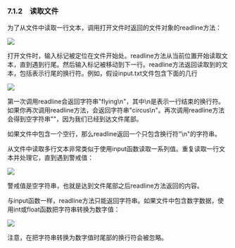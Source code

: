    

### 7.1.2　读取文件

为了从文件中读取一行文本，调用打开文件时返回的文件对象的readline方法：

![](../Images/image06777.gif)

打开文件时，输入标记被定位在文件开始处。readline方法从当前位置开始读取文本，直到遇到行尾。然后输入标记被移动到下一行。readline方法返回读取到的文本，包括表示行尾的换行符。例如，假设input.txt文件包含下面的几行

![](../Images/image06778.gif)

第一次调用readline会返回字符串"flying\n"，其中\n是表示一行结束的换行符。如果你再次调用readline方法，会返回字符串"circus\n"。再次调用readline方法会得到空字符串""，因为我们已经到达文件尾部。

如果文件中包含一个空行，那么readline返回一个只包含换行符"\n"的字符串。

从文件中读取多行文本非常类似于使用input函数读取一系列值。重复读取一行文本并处理它，直到遇到警戒值：

![](../Images/image06779.gif)

警戒值是空字符串，也就是达到文件尾部之后readline方法返回的内容。

与input函数一样，readline方法只能返回字符串。如果文件中包含数字数据，使用int或float函数把字符串转换为数字值：

![](../Images/image06780.gif)

注意，在把字符串转换为数字值时尾部的换行符会被忽略。